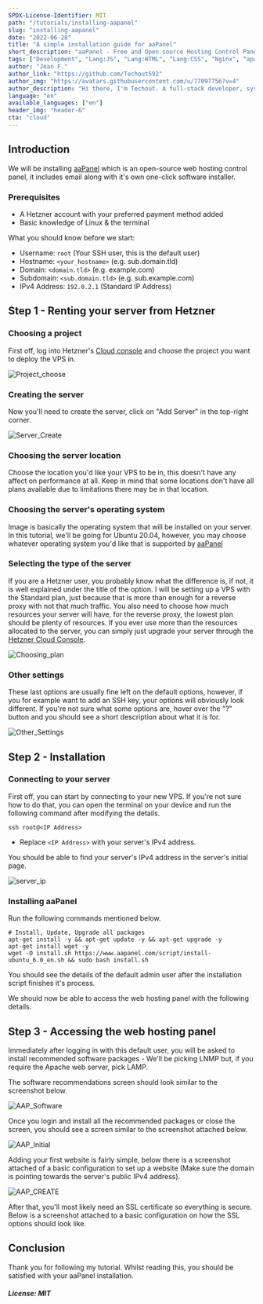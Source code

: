 ```yaml
---
SPDX-License-Identifier: MIT
path: "/tutorials/installing-aapanel"
slug: "installing-aapanel"
date: "2022-06-28" 
title: "A simple installation guide for aaPanel"
short_description: "aaPanel - Free and Open source Hosting Control Panel"
tags: ["Development", "Lang:JS", "Lang:HTML", "Lang:CSS", "Nginx", "apache", "Web", "Hosting", "Panel"]
author: "Jean F."
author_link: "https://github.com/Techout592"
author_img: "https://avatars.githubusercontent.com/u/77097756?v=4"
author_description: "Hi there, I'm Techout. A full-stack developer, system admin, and a designer."
language: "en"
available_languages: ["en"]
header_img: "header-6"
cta: "cloud"
---
```


## Introduction

We will be installing [aaPanel](https://www.aapanel.com) which is an open-source web hosting control panel, it includes email along with it's own one-click software installer.

### Prerequisites

- A Hetzner account with your preferred payment method added
- Basic knowledge of Linux & the terminal

What you should know before we start:

- Username: `root` (Your SSH user, this is the default user)
- Hostname: `<your_hostname>` (e.g. sub.domain.tld)
- Domain: `<domain.tld>` (e.g. example.com)
- Subdomain: `<sub.domain.tld>` (e.g. sub.example.com)
- IPv4 Address: `192.0.2.1` (Standard IP Address)

## Step 1 - Renting your server from Hetzner

### Choosing a project

First off, log into Hetzner's [Cloud console](https://console.hetzner.cloud) and choose the project you want to deploy the VPS in.

![Project_choose](images/Qy1q988Y.png)

### Creating the server

Now you'll need to create the server, click on "Add Server" in the top-right corner.

![Server_Create](images/C7x29dxJ.png)

### Choosing the server location

Choose the location you'd like your VPS to be in, this doesn't have any affect on performance at all. Keep in mind that some locations don't have all plans available due to limitations there may be in that location.

### Choosing the server's operating system

Image is basically the operating system that will be installed on your server. In this tutorial, we'll be going for Ubuntu 20.04, however, you may choose whatever operating system you'd like that is supported by [aaPanel](https://www.aapanel.com)

### Selecting the type of the server

If you are a Hetzner user, you probably know what the difference is, if not, it is well explained under the title of the option. I will be setting up a VPS with the Standard plan, just because that is more than enough for a reverse proxy with not that much traffic. You also need to choose how much resources your server will have, for the reverse proxy, the lowest plan should be plenty of resources. If you ever use more than the resources allocated to the server, you can simply just upgrade your server through the [Hetzner Cloud Console](https://console.hetzner.cloud).

![Choosing_plan](images/W2wiKC9C.png)

### Other settings

These last options are usually fine left on the default options, however, if you for example want to add an SSH key, your options will obviously look different. If you're not sure what some options are, hover over the "?" button and you should see a short description about what it is for.

![Other_Settings](images/xYtAyi13.png)

## Step 2 - Installation

### Connecting to your server

First off, you can start by connecting to your new VPS. If you're not sure how to do that, you can open the terminal on your device and run the following command after modifying the details.

`ssh root@<IP Address>`

* Replace `<IP Address>` with your server's IPv4 address.

You should be able to find your server's IPv4 address in the server's initial page.

![server_ip](images/cxXQZrZR.png)

### Installing aaPanel

Run the following commands mentioned below.

```
# Install, Update, Upgrade all packages
apt-get install -y && apt-get update -y && apt-get upgrade -y
apt-get install wget -y
wget -O install.sh https://www.aapanel.com/script/install-ubuntu_6.0_en.sh && sudo bash install.sh

```

You should see the details of the default admin user after the installation script finishes it's process.

We should now be able to access the web hosting panel with the following details.

## Step 3 - Accessing the web hosting panel

Immediately after logging in with this default user, you will be asked to install recommended software packages - We'll be picking LNMP but, if you require the Apache web server, pick LAMP.

The software recommendations screen should look similar to the screenshot below.

![AAP_Software](images/5X3xZeCh.png)

Once you login and install all the recommended packages or close the screen, you should see a screen similar to the screenshot attached below.

![AAP_Initial](images/NctkaV5H.png)

Adding your first website is fairly simple, below there is a screenshot attached of a basic configuration to set up a website (Make sure the domain is pointing towards the server's public IPv4 address).

![AAP_CREATE](images/zUdGEVeJ.png)

After that, you'll most likely need an SSL certificate so everything is secure. Below is a screenshot attached to a basic configuration on how the SSL options should look like.

## Conclusion

Thank you for following my tutorial. Whilst reading this, you should be satisfied with your aaPanel installation.

##### License: MIT

<!--

Contributor's Certificate of Origin

By making a contribution to this project, I certify that:

(a) The contribution was created in whole or in part by me and I have
    the right to submit it under the license indicated in the file; or

(b) The contribution is based upon previous work that, to the best of my
    knowledge, is covered under an appropriate license and I have the
    right under that license to submit that work with modifications,
    whether created in whole or in part by me, under the same license
    (unless I am permitted to submit under a different license), as
    indicated in the file; or

(c) The contribution was provided directly to me by some other person
    who certified (a), (b) or (c) and I have not modified it.

(d) I understand and agree that this project and the contribution are
    public and that a record of the contribution (including all personal
    information I submit with it, including my sign-off) is maintained
    indefinitely and may be redistributed consistent with this project
    or the license(s) involved.

Signed-off-by: Jean F. (root@techoutdev.com)

-->
